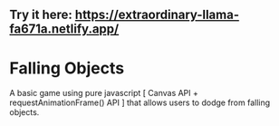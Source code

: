 ## Try it here: https://extraordinary-llama-fa671a.netlify.app/

# Falling Objects

A basic game using pure javascript [ Canvas API + requestAnimationFrame() API ] that allows users to dodge from falling objects.